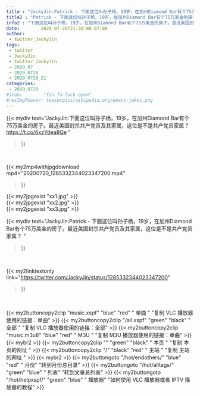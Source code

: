 ```yaml
---
title : "JackyJin:Patrick - 下面这位叫孙子杨，19岁，在加州Diamond Bar有个75万美金的房子。最近美国封杀共产党员及其家属，这位是不是共产党员家属？ "
title2 : "Patrick - 下面这位叫孙子杨，19岁，在加州Diamond Bar有个75万美金的房子。最近美国封杀共产党员及其家属，这位是不是共产党员家属？ "
info2 : "下面这位叫孙子杨，19岁，在加州Diamond Bar有个75万美金的房子。最近美国封杀共产党员及其家属，这位是不是共产党员家属？ https://t.co/6xzYdea8Qe "
date:        2020-07-20T21:30:08-07:00
author:
 - twitter_JackyJin
tags:
 - twitter
 - JackyJin
 - twitter_JackyJin
 - 2020_07
 - 2020_0720
 - 2020_0720_21
categories:
 - 2020_0720
#icon:        "fas fa-lock-open"
#resImgTeaser: teaserpics/wikipedia.org/emacs-jokes.png
---
```


{{< mydiv text="JackyJin:下面这位叫孙子杨，19岁，在加州Diamond Bar有个75万美金的房子。最近美国封杀共产党员及其家属，这位是不是共产党员家属？ https://t.co/6xzYdea8Qe "
>}}
<br>


{{< my2mp4withjpgdownload mp4="20200720_1285332344023347200.mp4"
>}}

{{< my2jpgexist "xx1.jpg" >}}<br>
{{< my2jpgexist "xx2.jpg" >}}<br>
{{< my2jpgexist "xx3.jpg" >}}<br>



{{< mydiv text="JackyJin:Patrick - 下面这位叫孙子杨，19岁，在加州Diamond Bar有个75万美金的房子。最近美国封杀共产党员及其家属，这位是不是共产党员家属？ "
>}}
<br>

{{< my2linktextonly link="https://twitter.com/JackyJin/status/1285332344023347200"
>}}


<br>

{{< my2buttoncopy2clip "music.xspf"        "blue"   "red"    " 单曲 "  "复制 VLC 播放器使用的链接：单曲" >}} {{< my2buttoncopy2clip "/all.xspf"         "green"  "black"  " 全部 "  "复制 VLC 播放器使用的链接：全部" >}} {{< my2buttoncopy2clip "music.m3u8"        "blue"   "red"    " M3U  "    "复制 M3U 播放器使用的链接：单曲" >}} {{< mybr2 >}} {{< my2buttoncopy2clip ""                  "green"  "black"  " 本页 "    "复制 本页的网址 " >}} {{< my2buttoncopy2clip "/"                 "black"  "red"    " 主站 "    "复制 主站的网址 " >}} {{< mybr2 >}} {{< my2buttongoto      "/hot/endothers/"   "blue"   "red"    " 月份"   "转到月份总目录" >}} {{< my2buttongoto      "/hot/alltags/"     "green"  "blue"   " 列表"   "转到文章总列表" >}} {{< my2buttongoto      "/hot/helpxspf/"    "green"  "blue"   " 播放器" "如何使用 VLC 播放器或者 IPTV 播放器的教程" >}} 
